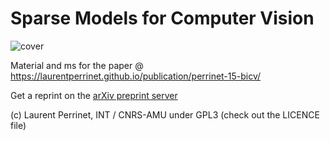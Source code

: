# Sparse Models for Computer Vision

![cover](https://laurentperrinet.github.io/publication/cristobal-perrinet-keil-15-bicv/header.jpg)

Material and ms for the paper @ https://laurentperrinet.github.io/publication/perrinet-15-bicv/

Get a reprint on the [arXiv preprint server](https://arxiv.org/abs/1701.06859)

(c) Laurent Perrinet, INT / CNRS-AMU under GPL3 (check out the LICENCE file)
